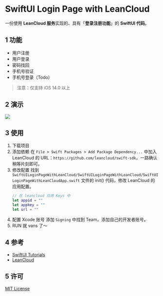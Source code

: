 # SwiftUI Login Page with LeanCloud

一份使用 **LeanCloud 服务**实现的、具有「**登录注册功能**」的 **SwiftUI 代码**。

## 1 功能

- 用户注册
- 用户登录
- 密码找回
- 手机号验证
- 手机号登录（Todo）

> 注意：仅支持 iOS 14.0 以上

## 2 演示

![](./.github/DEMO.gif)

## 3 使用

1. 下载项目
2. 添加依赖
  在 `File > Swift Packages > Add Package Dependency...` 中加入 LeanCloud 的 URL：`https://github.com/leancloud/swift-sdk`，一路确认稍等片刻即可。
3. 修改配置
    找到 `SwiftUILoginPageWithLeanCloud/SwiftUILoginPageWithLeanCloud/SwiftUILoginPageWithLeanCloudApp.swift` 文件的 init() 代码，修改 LeanCloud 的应用配置。
    ```swift
    // 在 leancloud 应用 Keys 中
    let appid = ""
    let appkey = ""
    let url = ""
    ```
4. 配置 Xcode 账号
    添加 `Signing` 中找到 Team，添加自己的开发者账号。
5. RUN 就 vans 了～

## 4 参考

- [SwiftUI Tutorials](https://developer.apple.com/tutorials/swiftui/)
- [LeanCloud](https://leancloud.cn/)

## 5 许可

[MIT License](./LICENSE)
